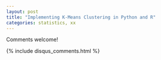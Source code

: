 ```yaml
---
layout: post
title: "Implementing K-Means Clustering in Python and R"
categories: statistics, xx
---
```

 

Comments welcome!

{% include disqus_comments.html %}
